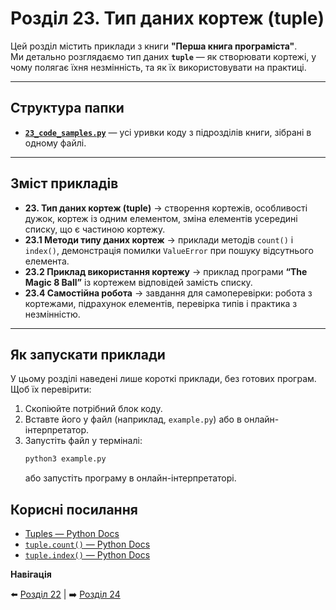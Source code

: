 # Розділ 23. Тип даних кортеж (tuple)

Цей розділ містить приклади з книги **"Перша книга програміста"**.  
Ми детально розглядаємо тип даних **`tuple`** — як створювати кортежі, у чому полягає їхня незмінність, та як їх використовувати на практиці.

---

## Структура папки

- [**`23_code_samples.py`**](./23_code_samples.py) — усі уривки коду з підрозділів книги, зібрані в одному файлі.

---

## Зміст прикладів

- **23. Тип даних кортеж (tuple)** → створення кортежів, особливості дужок, кортеж із одним елементом, зміна елементів усередині списку, що є частиною кортежу.
- **23.1 Методи типу даних кортеж** → приклади методів `count()` і `index()`, демонстрація помилки `ValueError` при пошуку відсутнього елемента.
- **23.2 Приклад використання кортежу** → приклад програми **“The Magic 8 Ball”** із кортежем відповідей замість списку.
- **23.4 Самостійна робота** → завдання для самоперевірки: робота з кортежами, підрахунок елементів, перевірка типів і практика з незмінністю.

---

## Як запускати приклади

У цьому розділі наведені лише короткі приклади, без готових програм.  
Щоб їх перевірити:  

1. Скопіюйте потрібний блок коду.  
2. Вставте його у файл (наприклад, `example.py`) або в онлайн-інтерпретатор.  
3. Запустіть файл у терміналі:  
    ```bash
    python3 example.py
    ```
    або запустіть програму в онлайн-інтерпретаторі.

## Корисні посилання

- [Tuples — Python Docs](https://docs.python.org/3/tutorial/datastructures.html#tuples-and-sequences)
- [`tuple.count()` — Python Docs](https://docs.python.org/3/library/stdtypes.html#tuple.count)
- [`tuple.index()` — Python Docs](https://docs.python.org/3/library/stdtypes.html#tuple.index)


**Навігація**

⬅️ [Розділ 22](../../22/ua) | ➡️ [Розділ 24](../../24/ua)
